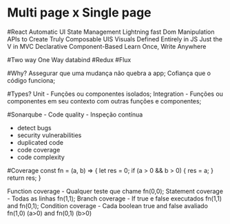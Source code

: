 # Multi page x Single page
#React
Automatic UI State Management
Lightning fast Dom Manipulation
APIs to Create Truly Composable UIS
Visuals Defined Entirely in JS
Just the V in MVC
Declarative
Component-Based
Learn Once, Write Anywhere

#Two way One Way databind
#Redux
#Flux


#Why?
Assegurar que uma mudança não quebra a app;
Cofiança que o código funciona;

#Types?
Unit - Funções ou componentes isolados;
Integration - Funções ou componentes em seu contexto com outras funções e componentes;

#Sonarqube - Code quality - Inspeção contínua
* detect bugs
* security vulnerabilities 
* duplicated code
* code coverage
* code complexity

#Coverage
const fn = (a, b) => {
    let res = 0;
    if (a > 0 && b > 0) {
        res = a;
    }
    return res;
}

Function coverage - Qualquer teste que chame fn(0,0);
Statement coverage - Todas as linhas fn(1,1);
Branch coverage -  If true e false executados fn(1,1) and fn(0,1);
Condition coverage -  Cada boolean true and false avaliado fn(1,0) (a>0) and fn(0,1) (b>0)